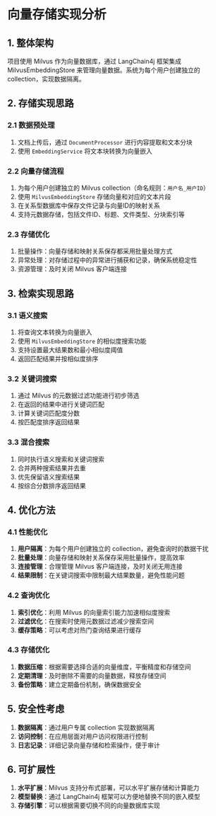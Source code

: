 # 向量存储实现分析

## 1. 整体架构

项目使用 Milvus 作为向量数据库，通过 LangChain4j 框架集成 MilvusEmbeddingStore 来管理向量数据。系统为每个用户创建独立的 collection，实现数据隔离。

## 2. 存储实现思路

### 2.1 数据预处理
1. 文档上传后，通过 `DocumentProcessor` 进行内容提取和文本分块
2. 使用 `EmbeddingService` 将文本块转换为向量嵌入

### 2.2 向量存储流程
1. 为每个用户创建独立的 Milvus collection（命名规则：`用户名_用户ID`）
2. 使用 `MilvusEmbeddingStore` 存储向量和对应的文本片段
3. 在关系型数据库中保存文件记录与向量ID的映射关系
4. 支持元数据存储，包括文件ID、标题、文件类型、分块索引等

### 2.3 存储优化
1. 批量操作：向量存储和映射关系保存都采用批量处理方式
2. 异常处理：对存储过程中的异常进行捕获和记录，确保系统稳定性
3. 资源管理：及时关闭 Milvus 客户端连接

## 3. 检索实现思路

### 3.1 语义搜索
1. 将查询文本转换为向量嵌入
2. 使用 `MilvusEmbeddingStore` 的相似度搜索功能
3. 支持设置最大结果数和最小相似度阈值
4. 返回匹配结果并按相似度排序

### 3.2 关键词搜索
1. 通过 Milvus 的元数据过滤功能进行初步筛选
2. 在返回的结果中进行关键词匹配
3. 计算关键词匹配度分数
4. 按匹配度排序返回结果

### 3.3 混合搜索
1. 同时执行语义搜索和关键词搜索
2. 合并两种搜索结果并去重
3. 优先保留语义搜索结果
4. 按综合分数排序返回结果

## 4. 优化方法

### 4.1 性能优化
1. **用户隔离**：为每个用户创建独立的 collection，避免查询时的数据干扰
2. **批量处理**：向量存储和映射关系保存采用批量操作，提高效率
3. **连接管理**：合理管理 Milvus 客户端连接，及时关闭无用连接
4. **结果限制**：在关键词搜索中限制最大结果数量，避免性能问题

### 4.2 查询优化
1. **索引优化**：利用 Milvus 的向量索引能力加速相似度搜索
2. **过滤优化**：在搜索时使用元数据过滤减少搜索空间
3. **缓存策略**：可以考虑对热门查询结果进行缓存

### 4.3 存储优化
1. **数据压缩**：根据需要选择合适的向量维度，平衡精度和存储空间
2. **定期清理**：及时删除不需要的向量数据，释放存储空间
3. **备份策略**：建立定期备份机制，确保数据安全

## 5. 安全性考虑

1. **数据隔离**：通过用户专属 collection 实现数据隔离
2. **访问控制**：在应用层面对用户访问权限进行控制
3. **日志记录**：详细记录向量存储和检索操作，便于审计

## 6. 可扩展性

1. **水平扩展**：Milvus 支持分布式部署，可以水平扩展存储和计算能力
2. **模型替换**：通过 LangChain4j 框架可以方便地替换不同的嵌入模型
3. **存储引擎**：可以根据需要切换不同的向量数据库实现